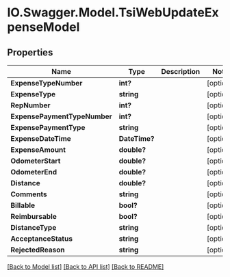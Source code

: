 # IO.Swagger.Model.TsiWebUpdateExpenseModel
## Properties

Name | Type | Description | Notes
------------ | ------------- | ------------- | -------------
**ExpenseTypeNumber** | **int?** |  | [optional] 
**ExpenseType** | **string** |  | [optional] 
**RepNumber** | **int?** |  | [optional] 
**ExpensePaymentTypeNumber** | **int?** |  | [optional] 
**ExpensePaymentType** | **string** |  | [optional] 
**ExpenseDateTime** | **DateTime?** |  | [optional] 
**ExpenseAmount** | **double?** |  | [optional] 
**OdometerStart** | **double?** |  | [optional] 
**OdometerEnd** | **double?** |  | [optional] 
**Distance** | **double?** |  | [optional] 
**Comments** | **string** |  | [optional] 
**Billable** | **bool?** |  | [optional] 
**Reimbursable** | **bool?** |  | [optional] 
**DistanceType** | **string** |  | [optional] 
**AcceptanceStatus** | **string** |  | [optional] 
**RejectedReason** | **string** |  | [optional] 

[[Back to Model list]](../README.md#documentation-for-models) [[Back to API list]](../README.md#documentation-for-api-endpoints) [[Back to README]](../README.md)

